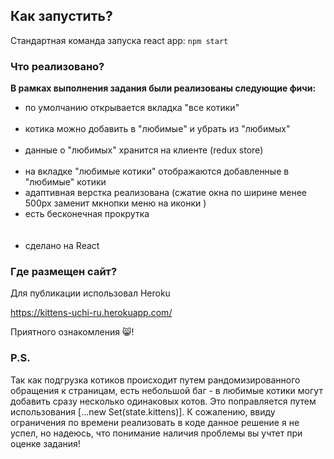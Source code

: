 
## Как запустить?

Стандартная команда запуска react app: `npm start`

### Что реализовано?

**В рамках выполнения задания были реализованы следующие фичи:**

- по умолчанию открывается вкладка "все котики"                                                               
- котика можно добавить в "любимые" и убрать из "любимых"                                                  
- данные о "любимых" хранится на клиенте (redux store)                                           
- на вкладке "любимые котики" отображаются добавленные в "любимые" котики                              
- адаптивная верстка реализована (сжатие окна по ширине менее 500px заменит мкнопки меню на иконки )                  
- есть бесконечная прокрутка                                                     
- сделано на React                

### Где размещен сайт?

Для публикации использовал Heroku

https://kittens-uchi-ru.herokuapp.com/

Приятного ознакомления 😸!

### P.S.

Так как подгрузка котиков происходит путем рандомизированного обращения к страницам, есть небольшой баг - в любимые котики могут добавить сразу несколько одинаковых котов.
Это поправляется путем использования [...new Set(state.kittens)]. К сожалению, ввиду ограничения по времени реализовать в коде данное решение я не успел, но надеюсь, что понимание наличия проблемы вы учтет при оценке задания!
